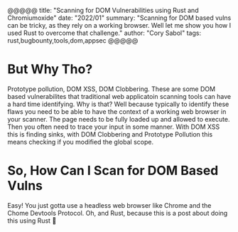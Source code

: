 @@@@@
title: "Scanning for DOM Vulnerabilities using Rust and Chromiumoxide"
date: "2022/01"
summary: "Scanning for DOM based vulns can be tricky, as they rely on a working browser. Well let me show you how I used Rust to overcome that challenge."
author: "Cory Sabol"
tags: rust,bugbounty,tools,dom,appsec
@@@@@

# But Why Tho?
Prototype pollution, DOM XSS, DOM Clobbering. These are some DOM based vulnerabilites that traditional web applicatoin scanning tools can have a hard time identifying. Why is that?
Well because typically to identify these flaws you need to be able to have the context of a working web browser in your scanner. The page needs to be fully loaded up and allowed to execute.
Then you often need to trace your input in some manner. With DOM XSS this is finding sinks, with DOM Clobbering and Prototype Pollution this means checking if you modified the global scope.

# So, How Can I Scan for DOM Based Vulns
Easy! You just gotta use a headless web browser like Chrome and the Chome Devtools Protocol. Oh, and Rust, because this is a post about doing this using Rust 🦀

